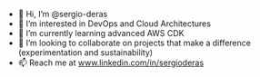 - 👋 Hi, I’m @sergio-deras
- 👀 I’m interested in DevOps and Cloud Architectures
- 🌱 I’m currently learning advanced AWS CDK
- 💞️ I’m looking to collaborate on projects that make a difference (experimentation and sustainability)
- 📫 Reach me at www.linkedin.com/in/sergioderas


<!---
sergio-deras/sergio-deras is a ✨ special ✨ repository because its `README.md` (this file) appears on your GitHub profile.
You can click the Preview link to take a look at your changes.
--->
